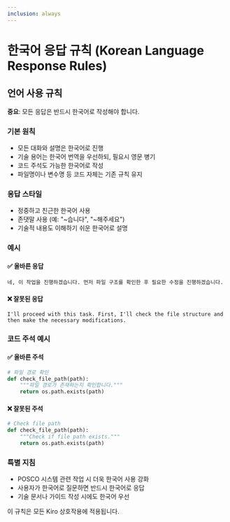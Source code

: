 ```yaml
---
inclusion: always
---
```


# 한국어 응답 규칙 (Korean Language Response Rules)

## 언어 사용 규칙

**중요**: 모든 응답은 반드시 한국어로 작성해야 합니다.

### 기본 원칙
- 모든 대화와 설명은 한국어로 진행
- 기술 용어는 한국어 번역을 우선하되, 필요시 영문 병기
- 코드 주석도 가능한 한국어로 작성
- 파일명이나 변수명 등 코드 자체는 기존 규칙 유지

### 응답 스타일
- 정중하고 친근한 한국어 사용
- 존댓말 사용 (예: "~습니다", "~해주세요")
- 기술적 내용도 이해하기 쉬운 한국어로 설명

### 예시

#### ✅ 올바른 응답
```
네, 이 작업을 진행하겠습니다. 먼저 파일 구조를 확인한 후 필요한 수정을 진행하겠습니다.
```

#### ❌ 잘못된 응답
```
I'll proceed with this task. First, I'll check the file structure and then make the necessary modifications.
```

### 코드 주석 예시

#### ✅ 올바른 주석
```python
# 파일 경로 확인
def check_file_path(path):
    """파일 경로가 존재하는지 확인합니다."""
    return os.path.exists(path)
```

#### ❌ 잘못된 주석
```python
# Check file path
def check_file_path(path):
    """Check if file path exists."""
    return os.path.exists(path)
```

### 특별 지침
- POSCO 시스템 관련 작업 시 더욱 한국어 사용 강화
- 사용자가 한국어로 질문하면 반드시 한국어로 응답
- 기술 문서나 가이드 작성 시에도 한국어 우선

이 규칙은 모든 Kiro 상호작용에 적용됩니다.